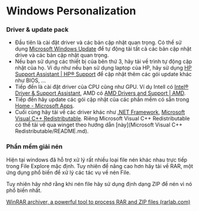 # Windows Personalization

### Driver & update pack

- Đầu tiên là cài đặt driver và các bản cập nhật quan trọng. Có thể sử dụng [Microsoft Windows Update](https://support.microsoft.com/en-us/windows/update-windows-3c5ae7fc-9fb6-9af1-1984-b5e0412c556a) để tự động tải tất cả các bản cập nhật drive và các bản cập nhật quan trọng.
- Nếu bạn sử dụng các thiết bị của bên thứ 3, hãy tải về trình tự động cập nhật của họ. Ví dụ như nếu bạn sử dụng laptop của HP, hãy sử dụng [HP Support Assistant | HP® Support](https://support.hp.com/vn-en/help/hp-support-assistant) để cập nhật thêm các gói update khác như BIOS, ...
- Tiếp đến là cài đặt driver của CPU cũng như GPU. Ví dụ Intell có [Intel® Driver & Support Assistant](https://www.intel.com/content/www/us/en/support/intel-driver-support-assistant.html), AMD có [AMD Drivers and Support | AMD](https://www.amd.com/en/support).
- Tiếp đến hãy update các gói cập nhật của các phần mềm có sẵn trong [Home - Microsoft Apps](https://apps.microsoft.com/).
- Cuối cùng hãy tải về các driver khác như [.NET Framework](https://dotnet.microsoft.com/en-us/download/dotnet-framework), [Microsoft Visual C++ Redistributable](https://learn.microsoft.com/en-us/cpp/windows/latest-supported-vc-redist?view=msvc-170). Riêng Microsoft Visual C++ Redistributable có thể tải về qua winget theo hướng dẫn [này](Microsoft Visual C++ Redistributable/README.md).

### Phần mềm giải nén

Hiện tại windows đã hỗ trợ xử lý rất nhiều loại file nén khác nhau trực tiếp trong File Explore mặc định. Tuy nhiên để nâng cao hơn hãy tải về RAR, một ứng dụng phổ biến để xử lý các tác vụ về nén File.

Tuy nhiên hãy nhớ rằng khi nén file hãy sử dụng định dạng ZIP để nén vì nó phổ biến nhất.

[WinRAR archiver, a powerful tool to process RAR and ZIP files (rarlab.com)](https://www.rarlab.com/)

